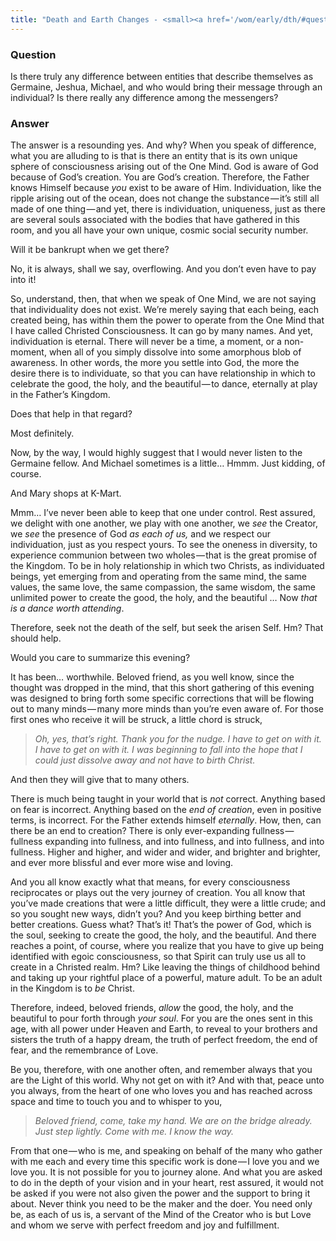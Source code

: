 ```yaml
---
title: "Death and Earth Changes - <small><a href='/wom/early/dth/#question-five'>Question Five</a></small>"
---
```


### Question

Is there truly any difference between entities that describe themselves
as Germaine, Jeshua, Michael, and who would bring their message through
an individual? Is there really any difference among the messengers?

### Answer

The answer is a resounding yes. And why? When you speak of difference,
what you are alluding to is that is there an entity that is its own
unique sphere of consciousness arising out of the One Mind. God is aware
of God because of God’s creation. You are God’s creation. Therefore, the
Father knows Himself because *you* exist to be aware of Him.
Individuation, like the ripple arising out of the ocean, does not change
the substance — it’s still all made of one thing — and yet, there is
individuation, uniqueness, just as there are several souls associated
with the bodies that have gathered in this room, and you all have your
own unique, cosmic social security number.

Will it be bankrupt when we get there?

No, it is always, shall we say, overflowing. And you don’t even have to
pay into it!

So, understand, then, that when we speak of One Mind, we are not saying
that individuality does not exist. We’re merely saying that each being,
each created being, has within them the power to operate from the One
Mind that I have called Christed Consciousness. It can go by many names.
And yet, individuation is eternal. There will never be a time, a moment,
or a non-moment, when all of you simply dissolve into some amorphous
blob of awareness. In other words, the more you settle into God, the
more the desire there is to individuate, so that you can have
relationship in which to celebrate the good, the holy, and the
beautiful — to dance, eternally at play in the Father’s Kingdom.

Does that help in that regard?

Most definitely.

Now, by the way, I would highly suggest that I would never listen to the
Germaine fellow. And Michael sometimes is a little… Hmmm. Just kidding,
of course.

And Mary shops at K-Mart.

Mmm&hellip; I’ve never been able to keep that one under control. Rest assured,
we delight with one another, we play with one another, we *see* the
Creator, we *see* the presence of God *as each of us,* and we respect
our individuation, just as you respect yours. To see the oneness in
diversity, to experience communion between two wholes — that is the
great promise of the Kingdom. To be in holy relationship in which two
Christs, as individuated beings, yet emerging from and operating from
the same mind, the same values, the same love, the same compassion, the
same wisdom, the same unlimited power to create the good, the holy, and
the beautiful &hellip; Now *that is a dance worth attending*.

Therefore, seek not the death of the self, but seek the arisen Self. Hm?
That should help.

Would you care to summarize this evening?

It has been&hellip; worthwhile. Beloved friend, as you well know, since the
thought was dropped in the mind, that this short gathering of this
evening was designed to bring forth some specific corrections that will
be flowing out to many minds — many more minds than you’re even aware
of. For those first ones who receive it will be struck, a little chord
is struck,

> *Oh, yes, that’s right. Thank you for the nudge. I have to get on with
> it. I have to get on with it. I was beginning to fall into the hope
> that I could just dissolve away and not have to birth Christ.*

And then they will give that to many others.

There is much being taught in your world that is *not* correct. Anything
based on fear is incorrect. Anything based on the *end of creation*,
even in positive terms, is incorrect. For the Father extends himself
*eternally*. How, then, can there be an end to creation? There is only
ever-expanding fullness — fullness expanding into fullness, and into
fullness, and into fullness, and into fullness. Higher and higher, and
wider and wider, and brighter and brighter, and ever more blissful and
ever more wise and loving.

And you all know exactly what that means, for every consciousness
reciprocates or plays out the very journey of creation. You all know
that you’ve made creations that were a little difficult, they were a
little crude; and so you sought new ways, didn’t you? And you keep
birthing better and better creations. Guess what? That’s it! That’s the
power of God, which is the soul, seeking to create the good, the holy,
and the beautiful. And there reaches a point, of course, where you
realize that you have to give up being identified with egoic
consciousness, so that Spirit can truly use us all to create in a
Christed realm. Hm? Like leaving the things of childhood behind and
taking up your rightful place of a powerful, mature adult. To be an
adult in the Kingdom is to *be* Christ.

Therefore, indeed, beloved friends, *allow* the good, the holy, and the
beautiful to pour forth through *your soul*. For you are the ones sent
in this age, with all power under Heaven and Earth, to reveal to your
brothers and sisters the truth of a happy dream, the truth of perfect
freedom, the end of fear, and the remembrance of Love.

Be you, therefore, with one another often, and remember always that you
are the Light of this world. Why not get on with it? And with that,
peace unto you always, from the heart of one who loves you and has
reached across space and time to touch you and to whisper to you,

> *Beloved friend, come, take my hand. We are on the bridge already.
> Just step lightly. Come with me. I know the way.*

From that one — who is me, and speaking on behalf of the many who gather
with me each and every time this specific work is done — I love you and
we love you. It is not possible for you to journey alone. And what you
are asked to do in the depth of your vision and in your heart, rest
assured, it would not be asked if you were not also given the power and
the support to bring it about. Never think you need to be the maker and
the doer. You need only be, as each of us is, a servant of the Mind of
the Creator who is but Love and whom we serve with perfect freedom and
joy and fulfillment.

